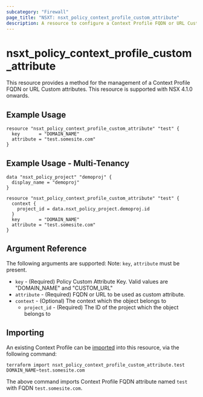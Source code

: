 ```yaml
---
subcategory: "Firewall"
page_title: "NSXT: nsxt_policy_context_profile_custom_attribute"
description: A resource to configure a Context Profile FQDN or URL Custom attribute.
---
```


# nsxt_policy_context_profile_custom_attribute

This resource provides a method for the management of a Context Profile FQDN or URL Custom attributes.
This resource is supported with NSX 4.1.0 onwards.

## Example Usage

```hcl
resource "nsxt_policy_context_profile_custom_attribute" "test" {
  key       = "DOMAIN_NAME"
  attribute = "test.somesite.com"
}

```

## Example Usage - Multi-Tenancy

```hcl
data "nsxt_policy_project" "demoproj" {
  display_name = "demoproj"
}

resource "nsxt_policy_context_profile_custom_attribute" "test" {
  context {
    project_id = data.nsxt_policy_project.demoproj.id
  }
  key       = "DOMAIN_NAME"
  attribute = "test.somesite.com"
}
```

## Argument Reference

The following arguments are supported:
Note: `key`, `attribute` must be present.

* `key` - (Required) Policy Custom Attribute Key. Valid values are "DOMAIN_NAME" and "CUSTOM_URL"
* `attribute` - (Required) FQDN or URL to be used as custom attribute.
* `context` - (Optional) The context which the object belongs to
    * `project_id` - (Required) The ID of the project which the object belongs to

## Importing

An existing Context Profile can be [imported][docs-import] into this resource, via the following command:

[docs-import]: https://developer.hashicorp.com/terraform/cli/import

```shell
terraform import nsxt_policy_context_profile_custom_attribute.test DOMAIN_NAME~test.somesite.com
```

The above command imports Context Profile FQDN attribute named `test` with FQDN `test.somesite.com`.
